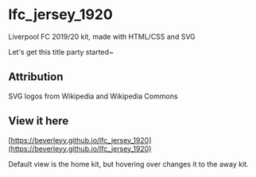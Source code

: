 # lfc_jersey_1920
Liverpool FC 2019/20 kit, made with HTML/CSS and SVG

Let's get this title party started~

## Attribution
SVG logos from Wikipedia and Wikipedia Commons

## View it here
[https://beverleyy.github.io/lfc_jersey_1920](https://beverleyy.github.io/lfc_jersey_1920)

Default view is the home kit, but hovering over changes it to the away kit.
